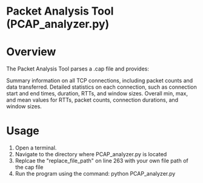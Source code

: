 # Packet Analysis Tool (PCAP_analyzer.py)


# Overview #


The Packet Analysis Tool parses a .cap file and provides:

Summary information on all TCP connections, including packet counts and data transferred.
Detailed statistics on each connection, such as connection start and end times, duration, RTTs, and window sizes.
Overall min, max, and mean values for RTTs, packet counts, connection durations, and window sizes.


# Usage #
1. Open a terminal.
2. Navigate to the directory where PCAP_analyzer.py is located
3. Replcae the "replace_file_path" on line 263 with your own file path of the cap file
4. Run the program using the command:
python PCAP_analyzer.py

